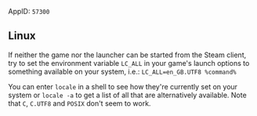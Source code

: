 AppID: `57300`

Linux
-----

If neither the game nor the launcher can be started from the Steam client, try to
set the environment variable `LC_ALL` in your game's launch options to something
available on your system, i.e.: `LC_ALL=en_GB.UTF8 %command%`

You can enter `locale` in a shell to see how they're currently set on your
system or `locale -a` to get a list of all that are alternatively available.
Note that `C`, `C.UTF8` and `POSIX` don't seem to work.

